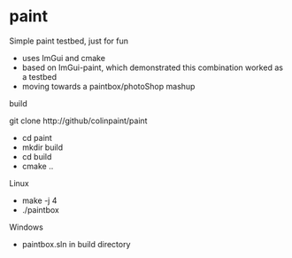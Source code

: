 # paint

Simple paint testbed, just for fun
- uses ImGui and cmake
- based on ImGui-paint, which demonstrated this combination worked as a testbed
- moving towards a paintbox/photoShop mashup

build

git clone http://github/colinpaint/paint
- cd paint
- mkdir build
- cd build
- cmake ..

Linux
- make -j 4
- ./paintbox

Windows
- paintbox.sln in build directory
